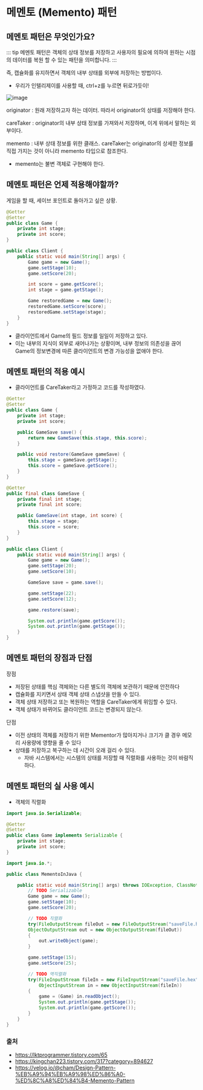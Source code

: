 # 메멘토 (Memento) 패턴

## 메멘토 패턴은 무엇인가요?

::: tip
메멘토 패턴은 객체의 상태 정보를 저장하고 사용자의 필요에 의하여 원하는 시점의 데이터를 복원 할 수 있는 패턴을 의미합니다.
:::

즉, 캡슐화를 유지하면서 객체의 내부 상태를 외부에 저장하는 방법이다.  

- 우리가 인텔리제이를 사용할 때, ctrl+z를 누르면 뒤로가듯이!

![image](https://user-images.githubusercontent.com/50647845/170608255-5232ad66-0644-418c-8690-1d78e3d1d0e6.png)

originator : 원래 저장하고자 하는 데이터. 따라서 originator의 상태를 저장해야 한다.

careTaker : originator의 내부 상태 정보를 가져와서 저장하며, 이게 위에서 말하는 외부이다.

memento : 내부 상태 정보를 위한 클래스. careTaker는 originator의 상세한 정보를 직접 가지는 것이 아니라 memento 타입으로 참조한다. 

- memento는 불변 객체로 구현해야 한다.

## 메멘토 패턴은 언제 적용해야할까?

게임을 할 때, 세이브 포인트로 돌아가고 싶은 상황.

```java
@Getter
@Setter
public class Game {
    private int stage;
    private int score;
}
```

```java
public class Client {
    public static void main(String[] args) {
        Game game = new Game();
        game.setStage(10);
        game.setScore(20);

        int score = game.getScore();
        int stage = game.getStage();

        Game restoredGame = new Game();
        restoredGame.setScore(score);
        restoredGame.setStage(stage);
    }
}
```

- 클라이언트에서 Game의 필드 정보를 일일이 저장하고 있다.
- 이는 내부의 지식이 외부로 새어나가는 상황이며, 내부 정보의 의존성을 끊어 Game의 정보변경에 따른 클라이언트의 변경 가능성을 없애야 한다.

## 메멘토 패턴의 적용 예시

- 클라이언트를 CareTaker라고 가정하고 코드를 작성하였다.

```java
@Getter
@Setter
public class Game {
    private int stage;
    private int score;

    public GameSave save() {
        return new GameSave(this.stage, this.score);
    }

    public void restore(GameSave gameSave) {
        this.stage = gameSave.getStage();
        this.score = gameSave.getScore();
    }
}
```

```java
@Getter
public final class GameSave {
    private final int stage;
    private final int score;

    public GameSave(int stage, int score) {
        this.stage = stage;
        this.score = score;
    }
}
```

```java
public class Client {
    public static void main(String[] args) {
        Game game = new Game();
        game.setStage(20);
        game.setScore(10);

        GameSave save = game.save();

        game.setStage(22);
        game.setScore(12);

        game.restore(save);

        System.out.println(game.getScore());
        System.out.println(game.getStage());
    }
}
```

## 메멘토 패턴의 장점과 단점

장점

- 저장된 상태를 핵심 객체와는 다른 별도의 객체에 보관하기 때문에 안전하다
- 캡슐화를 지키면서 상태 객체 상태 스냅샷을 만들 수 있다.
- 객체 상태 저장하고 또는 복원하는 역할을 CareTaker에게 위임할 수 있다.
- 객체 상태가 바뀌어도 클라이언트 코드는 변경되지 않는다.

단점

- 이전 상태의 객체를 저장하기 위한 Mementor가 많아지거나 크기가 클 경우 메모리 사용량에 영향을 줄 수 있다
- 상태를 저장하고 복구하는 데 시간이 오래 걸리 수 있다.
  - 자바 시스템에서는 시스템의 상태를 저장할 때 직렬화를 사용하는 것이 바람직하다.

## 메멘토 패턴의 실 사용 예시

- 객체의 직렬화

```java
import java.io.Serializable;

@Getter
@Setter
public class Game implements Serializable {
    private int stage;
    private int score;
}
```

```java
import java.io.*;

public class MementoInJava {

    public static void main(String[] args) throws IOException, ClassNotFoundException {
        // TODO Serializable
        Game game = new Game();
        game.setStage(10);
        game.setScore(20);

        // TODO 직렬화
        try(FileOutputStream fileOut = new FileOutputStream("saveFile.hex");
        ObjectOutputStream out = new ObjectOutputStream(fileOut))
        {
            out.writeObject(game);
        }

        game.setStage(15);
        game.setScore(25);

        // TODO 역직렬화
        try(FileInputStream fileIn = new FileInputStream("saveFile.hex");
            ObjectInputStream in = new ObjectInputStream(fileIn))
        {
            game = (Game) in.readObject();
            System.out.println(game.getStage());
            System.out.println(game.getScore());
        }
    }
}
```

### 출처

- https://lktprogrammer.tistory.com/65
- https://kingchan223.tistory.com/317?category=894627
- https://velog.io/@cham/Design-Pattern-%EB%A9%94%EB%A9%98%ED%86%A0-%ED%8C%A8%ED%84%B4-Memento-Pattern